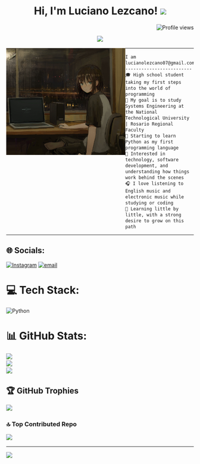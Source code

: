 <h1 align="center">
Hi, I'm Luciano Lezcano!
  <img src="https://media.giphy.com/media/hvRJCLFzcasrR4ia7z/giphy.gif" width="30"></h1>
 <!--<img src="https://komarev.com/ghpvc/?username=I-am-vishalmaurya&label=Profile%20Views&color=0e75b6&style=flat" align='right' alt="vishalmaurya" />-->
 <img src="https://gpvc.arturio.dev/I-am-vishalmaurya" alt="Profile views" align='right'/> <a href="https://github.com/I-am-vishalmaurya/I-am-vishalmaurya/"> </a> 
<br/>

<!-- Typing SVG by DenverCoder1 - https://github.com/DenverCoder1/readme-typing-svg -->
<p align="center">
  <a href="https://github.com/DenverCoder1/readme-typing-svg"><img src="https://readme-typing-svg.herokuapp.com?lines=Computer+Science+Student;Full+Stack+Web+Developer;Freelancer;DS%20|%20AI%20|%20ML%20Enthusiastic;Always%20learning%20new%20things&center=true&width=380&height=45"></a>
</p>

<img align="left" src="https://github.com/I-am-vishalmaurya/I-am-vishalmaurya/blob/main/cropped_image.png" alt="Unfortunately I didn't find the author of the pic, feel to open a pull request if found" width="320" />
<hr>

```
I am lucianolezcano07@gmail.com
-------------------------
🎓 High school student taking my first steps into the world of programming
🎯 My goal is to study Systems Engineering at the National Technological University | Rosario Regional Faculty
🐍 Starting to learn Python as my first programming language
🚀 Interested in technology, software development, and understanding how things work behind the scenes
🎧 I love listening to English music and electronic music while studying or coding
🌱 Learning little by little, with a strong desire to grow on this path
```
<hr>

## 🌐 Socials:
[![Instagram](https://img.shields.io/badge/Instagram-%23E4405F.svg?logo=Instagram&logoColor=white)](https://instagram.com/lzc.luci_) [![email](https://img.shields.io/badge/Email-D14836?logo=gmail&logoColor=white)](mailto:lucianolezcano07@gmail.com) 

# 💻 Tech Stack:
![Python](https://img.shields.io/badge/python-3670A0?style=for-the-badge&logo=python&logoColor=ffdd54)
# 📊 GitHub Stats:
![](https://github-readme-stats.vercel.app/api?username=t0talmaze&theme=dark&hide_border=true&include_all_commits=true&count_private=false)<br/>
![](https://nirzak-streak-stats.vercel.app/?user=t0talmaze&theme=dark&hide_border=true)<br/>
![](https://github-readme-stats.vercel.app/api/top-langs/?username=t0talmaze&theme=dark&hide_border=true&include_all_commits=true&count_private=false&layout=compact)

## 🏆 GitHub Trophies
![](https://github-profile-trophy.vercel.app/?username=t0talmaze&theme=monokai&no-frame=true&no-bg=false&margin-w=4)

### 🔝 Top Contributed Repo
![](https://github-contributor-stats.vercel.app/api?username=t0talmaze&limit=5&theme=monokai&combine_all_yearly_contributions=true)

---
[![](https://visitcount.itsvg.in/api?id=t0talmaze&icon=9&color=5)](https://visitcount.itsvg.in)

<!-- Proudly created with GPRM ( https://gprm.itsvg.in ) -->

